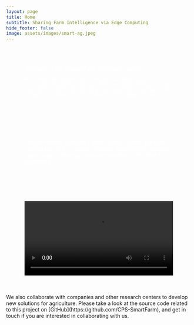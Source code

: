 ```yaml
---
layout: page
title: Home
subtitle: Sharing Farm Intelligence via Edge Computing
hide_footer: false
image: assets/images/smart-ag.jpeg
---
```

<style>
  .image-background {
  background-repeat: no-repeat;
  background-size: cover;
  padding: 50px; /* Adjust the padding as needed */
  color: white; /* Text color for legibility */
}

.video-background {
  padding: 50px; /* Adjust the padding as needed */
}

</style>
<div class="image-background" style="background-image: url('../assets/images/gallery/members.jpg');">
  <div class="text">
    Welcome to the Sharing Farm Intelligence project.

    More than 10 researchers involved in developing solutions to improve agriculture and food production in the context of climate change and population growth. The project is funded by the [NSF](https://www.nsf.gov/).
  </div>
</div>

<div class="image-background" style="background-image: url('../assets/images/gallery/members2.jpg');">
  <div class="text">
    The partnership between a plant science center, a remote sensing lab, and a computer science department is a unique opportunity to develop innovative solutions in the field of agriculture.
  </div>
</div>

<div class="video-background">
  <video width="100%" controls>
  <source src="https://github.com/cps-smartfarm/cps-smartfarm.github.io/raw/docs/assets/videos/cps.mp4" type="video/mp4">
  </video>
</div>

<div class="text">
  We also collaborate with companies and other research centers to develop new solutions for agriculture. Please take a look at the source code related to this project on [GitHub](https://github.com/CPS-SmartFarm), and get in touch if you are interested in collaborating with us.
</div>

